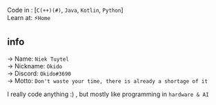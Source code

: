 Code in : [`C(++)(#)`, `Java`, `Kotlin`, `Python`]  
Learn at: ⚡`Home`
  
## info
-> Name: `Niek Tuytel`  
-> Nickname: `Okido`  
-> Discord: `Okido#3690`  
-> Motto: `Don't waste your time, there is already a shortage of it`  

I really code anything :) , but mostly like programming in `hardware & AI`
